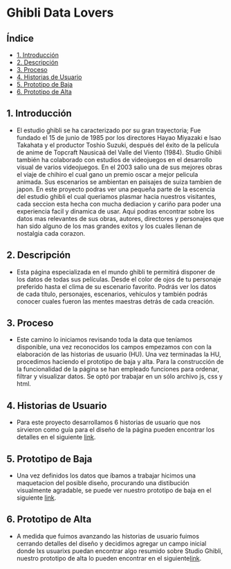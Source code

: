 # Ghibli Data Lovers

## Índice

* [1. Introducción](#1-Introducción)
* [2. Descripción](#2-Descripción)
* [3. Proceso](#3-Proceso)
* [4. Historias de Usuario](#3.1-Historias-de-Usuario)
* [5. Prototipo de Baja](#3.2-Prototipo-de-Baja)
* [6. Prototipo de Alta](#3.3-Prototipo-de-Alta)



## 1. Introducción

- El estudio ghibli se ha caracterizado por su gran trayectoria; Fue fundado el 15 de junio de 1985 por los directores Hayao Miyazaki e Isao Takahata y el productor Toshio Suzuki, después del éxito de la película de anime de Topcraft Nausicaä del Valle del Viento (1984). Studio Ghibli también ha colaborado con estudios de videojuegos en el desarrollo visual de varios videojuegos.  En el 2003 salio una de sus mejores obras el viaje de chihiro el cual gano un premio oscar a mejor pelicula animada.  Sus escenarios se ambientan en paisajes de suiza tambien de japon. En este proyecto podras ver una pequeña parte de la escencia del estudio ghibli el cual queriamos plasmar hacia nuestros visitantes, cada seccion esta hecha con mucha dediacion y cariño para poder una experiencia facil y dinamica de usar. Aqui podras encontrar sobre los datos mas relevantes de sus obras, autores, directores y personajes que han sido alguno de los mas grandes exitos y los cuales llenan de nostalgia cada corazon.


## 2. Descripción

- Esta página especializada en el mundo ghibli te permitirá disponer de los datos de todas sus películas. Desde el color de ojos de tu personaje preferido hasta el clima de su escenario favorito. Podrás ver los datos de cada título, personajes, escenarios, vehículos y también podrás conocer cuales fueron las mentes maestras detrás de cada creación.


## 3. Proceso

- Este camino lo iniciamos revisando toda la data que teníamos disponible, una vez reconocidos los campos empezamos con con la elaboración de las historias de usuario (HU). Una vez terminadas la HU, procedimos haciendo el prototipo de baja y alta.
Para la construcción de la funcionalidad de la página se han empleado funciones para ordenar, filtrar y visualizar datos. Se optó por trabajar en un sólo archivo js, css y html.


## 4. Historias de Usuario

- Para este proyecto desarrollamos 6 historias de usuario que nos sirvieron como guía para el diseño de la página pueden encontrar los detalles en el siguiente [link](https://docs.google.com/spreadsheets/d/1LlU4h3AFsL1jCMUlHEzemACStgQ1-TCt8e4GfUIlKxQ/edit?usp=sharing).


## 5. Prototipo de Baja

- Una vez definidos los datos que íbamos a trabajar hicimos una maquetacion del posible diseño, procurando una distibución visualmente agradable, se puede ver nuestro prototipo de baja en el siguiente [link](https://www.figma.com/file/zR0CKV9DTrAxX5Vyghg4TF/Data-Lovers-Ghibli?node-id=0%3A1&t=kqPOntGIipUzKvqQ-1). 


## 6. Prototipo de Alta

- A medida que fuimos avanzando las historias de usuario fuimos cerrando detalles del diseño y decidimos agregar un campo inicial donde lxs usuarixs puedan encontrar algo resumido sobre Studio Ghibli, nuestro prototipo de alta lo pueden encontrar en el siguiente[link](https://www.figma.com/file/iSrYq66HbfpNQ0DBJhL5ft/ALTA-DATA-LOVER?node-id=0%3A1&t=4P0WAL59W4Muf0TD-1).
